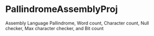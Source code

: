 # PallindromeAssemblyProj
Assembly Language Pallindrome, Word count, Character count, Null checker, Max character checker, and Bit count
